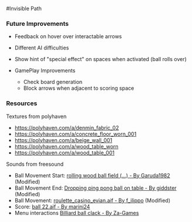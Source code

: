 #Invisible Path

### Future Improvements

* Feedback on hover over interactable arrows
* Different AI difficulties
* Show hint of "special effect" on spaces when activated (ball rolls over)

* GamePlay Improvements
  * Check board generation
  * Block arrows when adjacent to scoring space


### Resources

Textures from polyhaven
* https://polyhaven.com/a/denmin_fabric_02
* https://polyhaven.com/a/concrete_floor_worn_001
* https://polyhaven.com/a/beige_wall_001
* https://polyhaven.com/a/wood_table_worn
* https://polyhaven.com/a/wood_table_001

Sounds from freesound
* Ball Movement Start: [rolling wood ball field (...) - By Garuda1982](https://freesound.org/people/Garuda1982/sounds/425833/) (Modified)
* Ball Movement End: [Dropping ping pong ball on table - By giddster](https://freesound.org/people/giddster/sounds/414460/) (Modified)  
* Ball Movement: [roulette_casino_evian.aif - By f_ilippo](https://freesound.org/people/f_ilippo/sounds/59194/) (Modified)
* Score: [ball 22.aif - By marini24](https://freesound.org/people/marini24/sounds/98717/) 
* Menu interactions [Billiard ball clack - By Za-Games](https://freesound.org/people/Za-Games/sounds/539854/)

